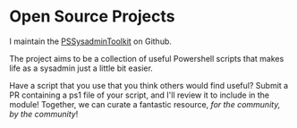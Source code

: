 # Open Source Projects

I maintain the [PSSysadminToolkit](https://github.com/steviecoaster/PSSysadminToolkit) on Github. 

The project aims to be a collection of useful Powershell scripts that makes life as a sysadmin just a little bit easier. 

Have a script that you use that you think others would find useful? Submit a PR containing a ps1 file of your script, and I'll review it to include in the module! Together, we can curate a fantastic resource, _for the community, by the community_!